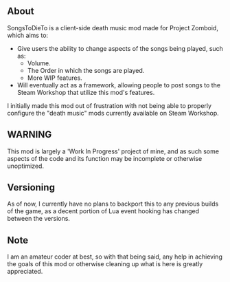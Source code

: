 ## About
SongsToDieTo is a client-side death music mod made for Project Zomboid, which aims to:
  - Give users the ability to change aspects of the songs being played, such as:
      - Volume.
      - The Order in which the songs are played.
      - More WIP features.
  - Will eventually act as a framework, allowing people to post songs to the Steam
    Workshop that utilize this mod's features.
    
I initially made this mod out of frustration with not being able to properly configure
the "death music" mods currently available on Steam Workshop.

## WARNING
This mod is largely a 'Work In Progress' project of mine, and as such some aspects of 
the code and its function may be incomplete or otherwise unoptimized.

## Versioning
As of now, I currently have no plans to backport this to any previous builds of the game,
as a decent portion of Lua event hooking has changed between the versions.

## Note
I am an amateur coder at best, so with that being said, any help in achieving the goals
of this mod or otherwise cleaning up what is here is greatly appreciated.
